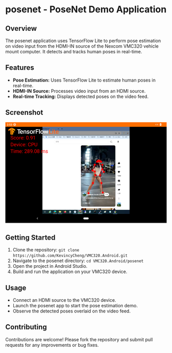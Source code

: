 # posenet - PoseNet Demo Application

## Overview

The posenet application uses TensorFlow Lite to perform pose estimation on video input from the HDMI-IN source of the Nexcom VMC320 vehicle mount computer. It detects and tracks human poses in real-time.

## Features

- **Pose Estimation:** Uses TensorFlow Lite to estimate human poses in real-time.
- **HDMI-IN Source:** Processes video input from an HDMI source.
- **Real-time Tracking:** Displays detected poses on the video feed.

## Screenshot

![posenet Screenshot](screen\Posenet.png)

## Getting Started

1. Clone the repository: `git clone https://github.com/KevincyCheng/VMC320.Android.git`
2. Navigate to the posenet directory: `cd VMC320.Android/posenet`
3. Open the project in Android Studio.
4. Build and run the application on your VMC320 device.

## Usage

- Connect an HDMI source to the VMC320 device.
- Launch the posenet app to start the pose estimation demo.
- Observe the detected poses overlaid on the video feed.

## Contributing

Contributions are welcome! Please fork the repository and submit pull requests for any improvements or bug fixes.

